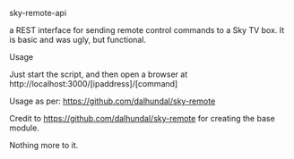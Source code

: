 sky-remote-api

a REST interface for sending remote control commands to a Sky TV box.
It is basic and was ugly, but functional.

Usage

Just start the script, and then open a browser at http://localhost:3000/[ipaddress]/[command]

Usage as per: https://github.com/dalhundal/sky-remote

Credit to https://github.com/dalhundal/sky-remote for creating the base module.

Nothing more to it.
